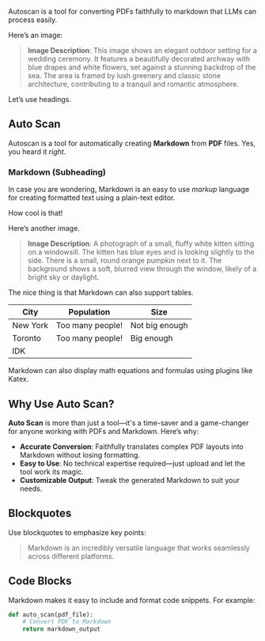 Autoscan is a tool for converting PDFs faithfully to markdown that LLMs can process easily.

Here’s an image:

> **Image Description**: This image shows an elegant outdoor setting for a wedding ceremony. It features a beautifully decorated archway with blue drapes and white flowers, set against a stunning backdrop of the sea. The area is framed by lush greenery and classic stone architecture, contributing to a tranquil and romantic atmosphere.

Let’s use headings.

## Auto Scan

Autoscan is a tool for automatically creating **Markdown** from **PDF** files. Yes, you heard it _right_.

### Markdown (Subheading)

In case you are wondering, Markdown is an easy to use _markup_ language for creating formatted text using a plain-text editor.

How cool is that!

Here’s another image.

> **Image Description**: A photograph of a small, fluffy white kitten sitting on a windowsill. The kitten has blue eyes and is looking slightly to the side. There is a small, round orange pumpkin next to it. The background shows a soft, blurred view through the window, likely of a bright sky or daylight.

The nice thing is that Markdown can also support tables.

| City     | Population     | Size           |
|----------|----------------|----------------|
| New York | Too many people! | Not big enough |
| Toronto  | Too many people! | Big enough     |
| IDK      |                |                |

Markdown can also display math equations and formulas using plugins like Katex.

## Why Use Auto Scan?

**Auto Scan** is more than just a tool—it's a time-saver and a game-changer for anyone working with PDFs and Markdown. Here’s why:

- **Accurate Conversion**: Faithfully translates complex PDF layouts into Markdown without losing formatting.
- **Easy to Use**: No technical expertise required—just upload and let the tool work its magic.
- **Customizable Output**: Tweak the generated Markdown to suit your needs.

## Blockquotes

Use blockquotes to emphasize key points:

> Markdown is an incredibly versatile language that works seamlessly across different platforms.

## Code Blocks

Markdown makes it easy to include and format code snippets. For example:

```python
def auto_scan(pdf_file):
    # Convert PDF to Markdown
    return markdown_output
```